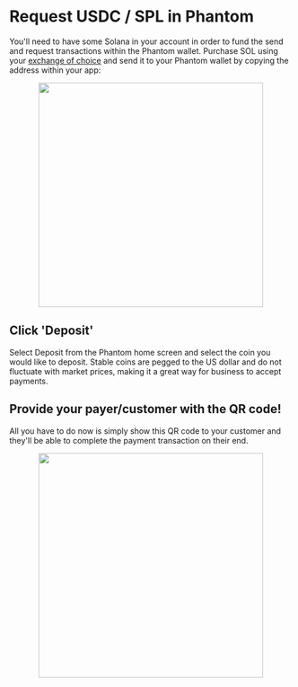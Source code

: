 # Request USDC / SPL in Phantom

You'll need to have some Solana in your account in order to fund the send and request transactions within the Phantom wallet. Purchase SOL using your <a href="https://coinmarketcap.com/currencies/solana/markets/" target="_blank">exchange of choice</a> and send it to your Phantom wallet by copying the address within your app:
<p align="center">
<img src="/images/phantomcopy.png" width="400">
  </p>

## Click 'Deposit'

Select Deposit from the Phantom home screen and select the coin you would like to deposit. Stable coins are pegged to the US dollar and do not fluctuate with market prices, making it a great way for business to accept payments.

## Provide your payer/customer with the QR code!

All you have to do now is simply show this QR code to your customer and they'll be able to complete the payment transaction on their end.
<p align="center">
<img src="/images/qr.png" width="400">
  </p>
